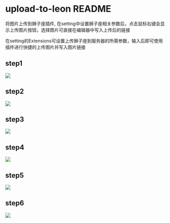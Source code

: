 # upload-to-leon README

将图片上传到狮子座插件, 在setting中设置狮子座相关参数后，点击鼠标右键会显示上传图片按钮，选择图片可直接在编辑器中写入上传后的链接

在setting的Extensions可设置上传狮子座到服务器的所需参数，输入后即可使用插件进行快捷的上传图片并写入图片链接

## step1
![](https://file.40017.cn/train4in1/trackevent-frontend/2103181434/step1.png)

## step2
![](https://file.40017.cn/train4in1/trackevent-frontend/2103181434/step2.png)

## step3
![](https://file.40017.cn/train4in1/trackevent-frontend/2103181434/step3.png)

## step4
![](https://file.40017.cn/train4in1/trackevent-frontend/2103181434/step4.png)

## step5
![](https://file.40017.cn/train4in1/trackevent-frontend/2103181434/step5.png)

## step6
![](https://file.40017.cn/train4in1/trackevent-frontend/2103181434/step6.png)